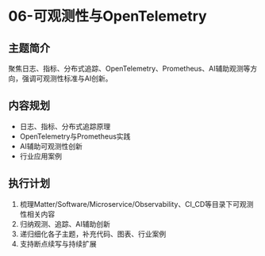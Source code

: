 # 06-可观测性与OpenTelemetry

## 主题简介
聚焦日志、指标、分布式追踪、OpenTelemetry、Prometheus、AI辅助观测等方向，强调可观测性标准与AI创新。

## 内容规划
- 日志、指标、分布式追踪原理
- OpenTelemetry与Prometheus实践
- AI辅助可观测性创新
- 行业应用案例

## 执行计划
1. 梳理Matter/Software/Microservice/Observability、CI_CD等目录下可观测性相关内容
2. 归纳观测、追踪、AI辅助创新
3. 递归细化各子主题，补充代码、图表、行业案例
4. 支持断点续写与持续扩展 